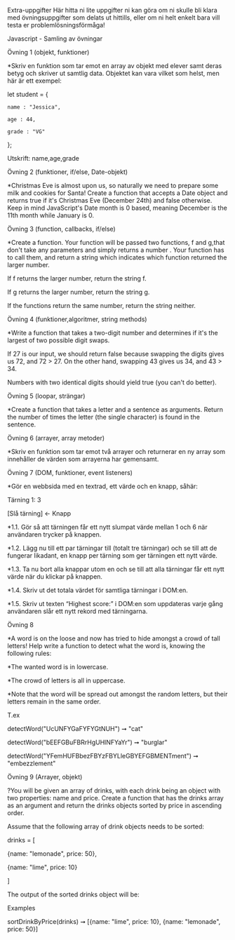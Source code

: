 Extra-uppgifter
Här hitta ni lite uppgifter ni kan göra om ni skulle bli klara med övningsuppgifter som delats ut hittills, eller om ni helt enkelt bara vill testa er problemlösningsförmåga!


Javascript - Samling av övningar


Övning 1 (objekt, funktioner)

*Skriv en funktion som tar emot en array av objekt med elever samt deras betyg och skriver ut samtlig data. Objektet kan vara vilket som helst, men här är ett exempel:

let student = {

    name : "Jessica",

    age : 44,

    grade : "VG"

};


Utskrift: name,age,grade


Övning 2 (funktioner, if/else, Date-objekt)


*Christmas Eve is almost upon us, so naturally we need to prepare some milk and cookies for Santa! Create a function that accepts a Date object and returns true if it's Christmas Eve (December 24th) and false otherwise. Keep in mind JavaScript's Date month is 0 based, meaning December is the 11th month while January is 0.


Övning 3 (function, callbacks, if/else)


*Create a function. Your function will be passed two functions, f and g,that don't take any parameters and simply returns a number . Your function has to call them, and return a string which indicates which function returned the larger number.

If f returns the larger number, return the string f.

If g returns the larger number, return the string g.

If the functions return the same number, return the string neither.


Övning 4 (funktioner,algoritmer, string methods)


*Write a function that takes a two-digit number and determines if it's the largest of two possible digit swaps.

If 27 is our input, we should return false because swapping the digits gives us 72, and 72 > 27. On the other hand, swapping 43 gives us 34, and 43 > 34.

Numbers with two identical digits should yield true (you can't do better).



Övning 5 (loopar, strängar)

*Create a function that takes a letter and a sentence as arguments. Return the number of times the letter (the single character) is found in the sentence.



Övning 6 (arrayer, array metoder)

*Skriv en funktion som tar emot två arrayer och returnerar en ny array som innehåller de värden som arrayerna har gemensamt.

Övning 7 (DOM, funktioner, event listeners)

*Gör en webbsida med en textrad, ett värde och en knapp, såhär:


Tärning 1: <span id="dice_1">3</span>

[Slå tärning] ← Knapp


*1.1. Gör så att tärningen får ett nytt slumpat värde mellan 1 och 6 när användaren trycker på knappen.

*1.2. Lägg nu till ett par tärningar till (totalt tre tärningar) och se till att de fungerar likadant, en knapp per tärning som ger tärningen ett nytt värde.

*1.3. Ta nu bort alla knappar utom en och se till att alla tärningar får ett nytt värde när du klickar på knappen.

*1.4. Skriv ut det totala värdet för samtliga tärningar i DOM:en.

*1.5. Skriv ut texten “Highest score:” i DOM:en som uppdateras varje gång användaren slår ett nytt rekord med tärningarna. 


Övning 8


*A word is on the loose and now has tried to hide amongst a crowd of tall letters! Help write a function to detect what the word is, knowing the following rules:

*The wanted word is in lowercase.

*The crowd of letters is all in uppercase.

*Note that the word will be spread out amongst the random letters, but their letters remain in the same order.


T.ex

detectWord("UcUNFYGaFYFYGtNUH") ➞ "cat"

detectWord("bEEFGBuFBRrHgUHlNFYaYr") ➞ "burglar"

detectWord("YFemHUFBbezFBYzFBYLleGBYEFGBMENTment") ➞ "embezzlement"



Övning 9 (Arrayer, objekt)


?You will be given an array of drinks, with each drink being an object with two properties: name and price. Create a function that has the drinks array as an argument and return the drinks objects sorted by price in ascending order.


Assume that the following array of drink objects needs to be sorted:


drinks = [

  {name: "lemonade", price: 50},

  {name: "lime", price: 10}

]

The output of the sorted drinks object will be:


Examples

sortDrinkByPrice(drinks) ➞ [{name: "lime", price: 10}, {name: "lemonade", price: 50}]

